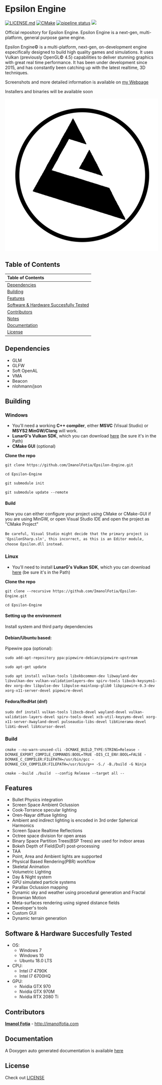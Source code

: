 # Epsilon Engine
[![LICENSE.md](https://img.shields.io/badge/License-EULA-blue.svg)](LICENSE.md)
[![CMake](https://github.com/ImanolFotia/Epsilon-Engine/actions/workflows/cmake.yml/badge.svg)](https://github.com/ImanolFotia/Epsilon-Engine/actions/workflows/cmake.yml)
[![pipeline status](https://gitlab.com/Difima/Epsilon-Engine/badges/master/pipeline.svg)](https://gitlab.com/Difima/Epsilon-Engine/-/commits/master)
![](https://img.shields.io/badge/platforms-Windows%20%7C%20Linux-orange)

Official repository for Epsilon Engine.
Epsilon Engine is a next-gen, multi-platform, general purpose game engine.

Epsilon Engine© is a multi-platform, next-gen, on-development engine especifically designed to build high quality games and simulations. It uses Vulkan (previously OpenGL© 4.5) capabilities to deliver stunning graphics with great real time performance. It has been under development since 2015, and has constantly been catching up with the latest realtime, 3D techniques.

Screenshots and more detailed information is available on [my Webpage](http://imanolfotia.com/epsilon_engine)

Installers and binaries will be available soon

![](https://raw.githubusercontent.com/ImanolFotia/Epsilon-Engine/master/media/Epsilon%20LOGO3.png)

## Table of Contents

| Table of Contents | 
| :--- |
| [Dependencies](#dependencies) | 
| [Building](#building) | 
| [Features](#features)| 
| [Software & Hardware Succesfully Tested](#software_and_hardware_succesfully_tested)| 
| [Contributors](#contributors)|  
| [Notes](#notes)| 
| [Documentation](#documentation)| 
| [License](#license)| 

<a name="dependencies"> </a>
## Dependencies 

* GLM 
* GLFW 
* Soft OpenAL
* VMA
* Beacon
* nlohmann/json


<a name="building"></a>
## Building

### Windows

* You'll need a working **C++ compiler**, either **MSVC** (Visual Studio) or **MSYS2 MinGW/Clang** will work.
* **LunarG's Vulkan SDK**, which you can download [here](https://vulkan.lunarg.com/sdk/home#windows) (be sure it's in the Path)
* **CMake GUI** (optional)

**Clone the repo**

```
git clone https://github.com/ImanolFotia/Epsilon-Engine.git
```
```
cd Epsilon-Engine
```
```
git submodule init
```
```
git submodule update --remote
```
#### Build
Now you can either configure your project using CMake or CMake-GUI if you are using MinGW, or open Visual Studio IDE and open the project as "CMake Project"  

`
Be careful, Visual Studio might decide that the primary project is 'EpsilonSharp.sln', this incorrect, as this is an Editor module, choose Epsilon.dll instead.
`

### Linux

* You'll need to install **LunarG's Vulkan SDK**, which you can download [here](https://vulkan.lunarg.com/sdk/home#windows) (be sure it's in the Path)

**Clone the repo**

```
git clone --recursive https://github.com/ImanolFotia/Epsilon-Engine.git
```

```
cd Epsilon-Engine
```

#### Setting up the environment

Install system and third party dependencies

#### Debian/Ubuntu based:  

Pipewire ppa (optional):  

```
sudo add-apt-repository ppa:pipewire-debian/pipewire-upstream
```
```
sudo apt-get update
```
```
sudo apt install vulkan-tools libxkbcommon-dev libwayland-dev libvulkan-dev vulkan-validationlayers-dev spirv-tools libxcb-keysyms1-dev xorg-dev libpulse-dev libpulse-mainloop-glib0 libpipewire-0.3-dev xorg-x11-server-devel pipewire-devel
```

#### Fedora/RedHat (dnf)

```
sudo dnf install vulkan-tools libxcb-devel wayland-devel vulkan-validation-layers-devel spirv-tools-devel xcb-util-keysyms-devel xorg-x11-server-Xwayland-devel pulseaudio-libs-devel libXinerama-devel libXi-devel libXcursor-devel
```

### Build
```
cmake --no-warn-unused-cli -DCMAKE_BUILD_TYPE:STRING=Release -DCMAKE_EXPORT_COMPILE_COMMANDS:BOOL=TRUE -DIS_CI_ENV:BOOL=FALSE -DCMAKE_C_COMPILER:FILEPATH=/usr/bin/gcc -DCMAKE_CXX_COMPILER:FILEPATH=/usr/bin/g++ -S./ -B./build -G Ninja
```
```
cmake --build ./build  --config Release --target all --
```

<a name="features"></a>
## Features 

* Bullet Physics integration
* Screen Space Ambient Oclussion
* Cook-Torrance specular lighting
* Oren-Nayar diffuse lighting
* Ambient and indirect lighting is encoded in 3rd order Spherical Harmonics
* Screen Space Realtime Reflections
* Octree space division for open areas
* Binary Space Partition Trees(BSP Trees) are used for indoor areas
* Bokeh Depth of Field(DoF) post-processing
* TAA
* Point, Area and Ambient lights are supported
* Physical Based Rendering(PBR) workflow
* Skeletal Animation
* Volumetric Lighting
* Day & Night system
* GPU simulated particle systems
* Parallax Oclussion mapping
* Dynamic sky and weather using procedural generation and Fractal Brownian Motion
* Meta-surfaces rendering using signed distance fields
* Developer's tools
* Custom GUI
* Dynamic terrain generation

<a name="software_and_hardware_succesfully_tested"></a>
## Software & Hardware Succesfully Tested 
* OS: 
  * Windows 7 
  * Windows 10 
  * Ubuntu 18.0 LTS
* CPU: 
  * Intel i7 4790K 
  * Intel I7 6700HQ
* GPU: 
  * Nvidia GTX 970 
  * Nvidia GTX 970M
  * Nvidia RTX 2080 Ti

<a name="contributors"></a>
## Contributors 

**[Imanol Fotia](https://github.com/ImanolFotia)** - http://imanolfotia.com

<a name="documentation"></a>
## Documentation
A Doxygen auto generated documentation is available [here](http://imanolfotia.com/epsilon-documentation/html)

<a name="license"></a>
## License

Check out [LICENSE](LICENSE.md)
